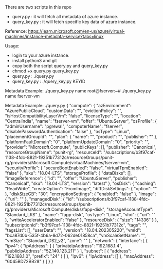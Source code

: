 There are two scripts in this repo
 - query.py : it will fetch all metadata of azure instance.
 - query_key.py : it will fetch specific key data of azure instance.

Reference: https://learn.microsoft.com/en-us/azure/virtual-machines/instance-metadata-service?tabs=linux

Usage:
- login to your azure instance.
- install python3 and git
- copy both the script query.py and query_key.py
- chmod +x query.py query_key.py
- query.py : ./query.py
- query_key.py : ./query_key.py KEYID

Metadata Example: ./query_key.py name
root@fserver:~# ./query_key.py name
fserver-vm

Metadata Example: ./query.py
{
    "compute": {
        "azEnvironment": "AzurePublicCloud",
        "customData": "",
        "evictionPolicy": "",
        "isHostCompatibilityLayerVm": "false",
        "licenseType": "",
        "location": "CentralIndia",
        "name": "fserver-vm",
        "offer": "UbuntuServer",
        "osProfile": {
            "adminUsername": "pgrewal",
            "computerName": "fserver",
            "disablePasswordAuthentication": "false"
        },
        "osType": "Linux",
        "placementGroupId": "",
        "plan": {
            "name": "",
            "product": "",
            "publisher": ""
        },
        "platformFaultDomain": "0",
        "platformUpdateDomain": "0",
        "priority": "",
        "provider": "Microsoft.Compute",
        "publicKeys": [],
        "publisher": "Canonical",
        "resourceGroupName": "punit-rg",
        "resourceId": "/subscriptions/b3f97caf-1138-4fdc-8821-19251b77312c/resourceGroups/punit-rg/providers/Microsoft.Compute/virtualMachines/fserver-vm",
        "securityProfile": {
            "secureBootEnabled": "false",
            "virtualTpmEnabled": "false"
        },
        "sku": "18.04-LTS",
        "storageProfile": {
            "dataDisks": [],
            "imageReference": {
                "id": "",
                "offer": "UbuntuServer",
                "publisher": "Canonical",
                "sku": "18.04-LTS",
                "version": "latest"
            },
            "osDisk": {
                "caching": "ReadWrite",
                "createOption": "FromImage",
                "diffDiskSettings": {
                    "option": ""
                },
                "diskSizeGB": "30",
                "encryptionSettings": {
                    "enabled": "false"
                },
                "image": {
                    "uri": ""
                },
                "managedDisk": {
                    "id": "/subscriptions/b3f97caf-1138-4fdc-8821-19251b77312c/resourceGroups/punit-rg/providers/Microsoft.Compute/disks/fapp-disk",
                    "storageAccountType": "Standard_LRS"
                },
                "name": "fapp-disk",
                "osType": "Linux",
                "vhd": {
                    "uri": ""
                },
                "writeAcceleratorEnabled": "false"
            },
            "resourceDisk": {
                "size": "14336"
            }
        },
        "subscriptionId": "b3f97caf-1138-4fdc-8821-19251b77312c",
        "tags": "",
        "tagsList": [],
        "userData": "",
        "version": "18.04.202305220",
        "vmId": "bca87d0b-535f-4b6a-8d72-062de01858ca",
        "vmScaleSetName": "",
        "vmSize": "Standard_DS2_v2",
        "zone": ""
    },
    "network": {
        "interface": [
            {
                "ipv4": {
                    "ipAddress": [
                        {
                            "privateIpAddress": "192.168.1.4",
                            "publicIpAddress": "52.140.123.211"
                        }
                    ],
                    "subnet": [
                        {
                            "address": "192.168.1.0",
                            "prefix": "24"
                        }
                    ]
                },
                "ipv6": {
                    "ipAddress": []
                },
                "macAddress": "6045BD72BB28"
            }
        ]
    }
}
